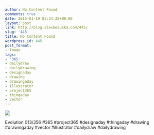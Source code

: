 ```yaml
---
author: No Content Found
comments: true
date: 2015-01-19 03:34:25+00:00
layout: post
link: http://blog.alexbezuska.com/445/
slug: '445'
title: No Content Found
wordpress_id: 445
post_format:
- Image
tags:
- '365'
- dailydraw
- dailydrawing
- designaday
- drawing
- drawingaday
- illustrator
- project365
- thingaday
- vector
---
```


![](/images/2015/01/tumblr_nien9e6o3I1u11b0ro1_1280.jpg)

Evolution 013/356 #365 #project365 #designaday #thingaday #drawing #drawingaday #vector #illustrator #dailydraw #dailydrawing
